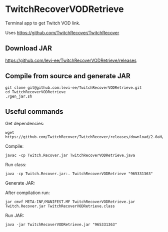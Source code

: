 # TwitchRecoverVODRetrieve

Terminal app to get Twitch VOD link.

Uses https://github.com/TwitchRecover/TwitchRecover

## Download JAR

https://github.com/levi-ee/TwitchRecoverVODRetrieve/releases

## Compile from source and generate JAR

```
git clone git@github.com:levi-ee/TwitchRecoverVODRetrieve.git
cd TwitchRecoverVODRetrieve
./gen_jar.sh
```

## Useful commands

Get dependencies:

```
wget https://github.com/TwitchRecover/TwitchRecover/releases/download/2.0aH/Twitch.Recover.jar
```

Compile:

```
javac -cp Twitch.Recover.jar TwitchRecoverVODRetrieve.java
```

Run class:

```
java -cp Twitch.Recover.jar:. TwitchRecoverVODRetrieve "965331363"
```

Generate JAR:

After compilation run:

```
jar cmvf META-INF/MANIFEST.MF TwitchRecoverVODRetrieve.jar Twitch.Recover.jar TwitchRecoverVODRetrieve.class
```


Run JAR:

```
java -jar TwitchRecoverVODRetrieve.jar "965331363"
```